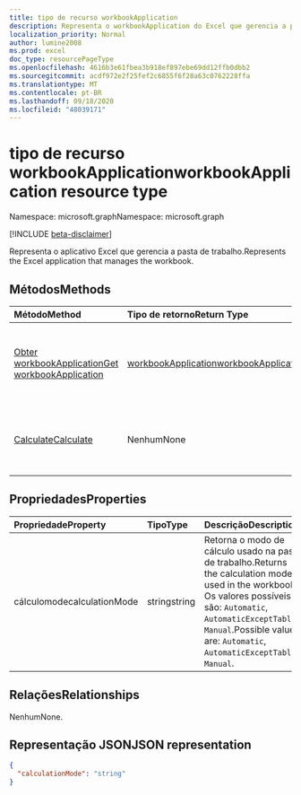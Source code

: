 ```yaml
---
title: tipo de recurso workbookApplication
description: Representa o workbookApplication do Excel que gerencia a pasta de trabalho.
localization_priority: Normal
author: lumine2008
ms.prod: excel
doc_type: resourcePageType
ms.openlocfilehash: 4616b3e61fbea3b918ef897ebe69dd12ffb0dbb2
ms.sourcegitcommit: acdf972e2f25fef2c6855f6f28a63c0762228ffa
ms.translationtype: MT
ms.contentlocale: pt-BR
ms.lasthandoff: 09/18/2020
ms.locfileid: "48039171"
---
```

# <a name="workbookapplication-resource-type"></a><span data-ttu-id="4c91d-103">tipo de recurso workbookApplication</span><span class="sxs-lookup"><span data-stu-id="4c91d-103">workbookApplication resource type</span></span>

<span data-ttu-id="4c91d-104">Namespace: microsoft.graph</span><span class="sxs-lookup"><span data-stu-id="4c91d-104">Namespace: microsoft.graph</span></span>

[!INCLUDE [beta-disclaimer](../../includes/beta-disclaimer.md)]

<span data-ttu-id="4c91d-105">Representa o aplicativo Excel que gerencia a pasta de trabalho.</span><span class="sxs-lookup"><span data-stu-id="4c91d-105">Represents the Excel application that manages the workbook.</span></span>


## <a name="methods"></a><span data-ttu-id="4c91d-106">Métodos</span><span class="sxs-lookup"><span data-stu-id="4c91d-106">Methods</span></span>

| <span data-ttu-id="4c91d-107">Método</span><span class="sxs-lookup"><span data-stu-id="4c91d-107">Method</span></span>           | <span data-ttu-id="4c91d-108">Tipo de retorno</span><span class="sxs-lookup"><span data-stu-id="4c91d-108">Return Type</span></span>    |<span data-ttu-id="4c91d-109">Descrição</span><span class="sxs-lookup"><span data-stu-id="4c91d-109">Description</span></span>|
|:---------------|:--------|:----------|
|[<span data-ttu-id="4c91d-110">Obter workbookApplication</span><span class="sxs-lookup"><span data-stu-id="4c91d-110">Get workbookApplication</span></span>](../api/workbookapplication-get.md) | [<span data-ttu-id="4c91d-111">workbookApplication</span><span class="sxs-lookup"><span data-stu-id="4c91d-111">workbookApplication</span></span>](workbookapplication.md) |<span data-ttu-id="4c91d-112">Leia as propriedades e os relacionamentos do objeto workbookApplication.</span><span class="sxs-lookup"><span data-stu-id="4c91d-112">Read properties and relationships of workbookApplication object.</span></span>|
|[<span data-ttu-id="4c91d-113">Calculate</span><span class="sxs-lookup"><span data-stu-id="4c91d-113">Calculate</span></span>](../api/workbookapplication-calculate.md)|<span data-ttu-id="4c91d-114">Nenhum</span><span class="sxs-lookup"><span data-stu-id="4c91d-114">None</span></span>|<span data-ttu-id="4c91d-115">Recalcula todas as pastas de trabalho abertas no Excel no momento.</span><span class="sxs-lookup"><span data-stu-id="4c91d-115">Recalculate all currently opened workbooks in Excel.</span></span>|

## <a name="properties"></a><span data-ttu-id="4c91d-116">Propriedades</span><span class="sxs-lookup"><span data-stu-id="4c91d-116">Properties</span></span>
| <span data-ttu-id="4c91d-117">Propriedade</span><span class="sxs-lookup"><span data-stu-id="4c91d-117">Property</span></span>     | <span data-ttu-id="4c91d-118">Tipo</span><span class="sxs-lookup"><span data-stu-id="4c91d-118">Type</span></span>   |<span data-ttu-id="4c91d-119">Descrição</span><span class="sxs-lookup"><span data-stu-id="4c91d-119">Description</span></span>|
|:---------------|:--------|:----------|
|<span data-ttu-id="4c91d-120">cálculomode</span><span class="sxs-lookup"><span data-stu-id="4c91d-120">calculationMode</span></span>|<span data-ttu-id="4c91d-121">string</span><span class="sxs-lookup"><span data-stu-id="4c91d-121">string</span></span>|<span data-ttu-id="4c91d-122">Retorna o modo de cálculo usado na pasta de trabalho.</span><span class="sxs-lookup"><span data-stu-id="4c91d-122">Returns the calculation mode used in the workbook.</span></span> <span data-ttu-id="4c91d-123">Os valores possíveis são: `Automatic`, `AutomaticExceptTables`, `Manual`.</span><span class="sxs-lookup"><span data-stu-id="4c91d-123">Possible values are: `Automatic`, `AutomaticExceptTables`, `Manual`.</span></span>|

## <a name="relationships"></a><span data-ttu-id="4c91d-124">Relações</span><span class="sxs-lookup"><span data-stu-id="4c91d-124">Relationships</span></span>
<span data-ttu-id="4c91d-125">Nenhum</span><span class="sxs-lookup"><span data-stu-id="4c91d-125">None.</span></span>


## <a name="json-representation"></a><span data-ttu-id="4c91d-126">Representação JSON</span><span class="sxs-lookup"><span data-stu-id="4c91d-126">JSON representation</span></span>


<!-- {
  "blockType": "resource",
  "optionalProperties": [

  ],
  "@odata.type": "microsoft.graph.workbookApplication"
}-->

```json
{
  "calculationMode": "string"
}

```

<!-- uuid: 8fcb5dbc-d5aa-4681-8e31-b001d5168d79
2015-10-25 14:57:30 UTC -->
<!--
{
  "type": "#page.annotation",
  "description": "workbookApplication resource",
  "keywords": "",
  "section": "documentation",
  "tocPath": "",
  "suppressions": []
}
-->


